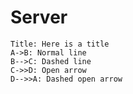 # Server
``` sequence
Title: Here is a title
A->B: Normal line
B-->C: Dashed line
C->>D: Open arrow
D-->>A: Dashed open arrow
```
